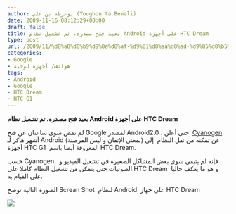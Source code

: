 ```yaml
---
author: يوغرطة بن علي (Youghourta Benali)
date: 2009-11-16 08:12:29+00:00
draft: false
title: بعيد فتح مصدره، تم تشغيل نظام Android على أجهزة HTC Dream
type: post
url: /2009/11/%d8%a8%d8%b9%d9%8a%d8%af-%d9%81%d8%aa%d8%ad-%d9%85%d8%b5%d8%af%d8%b1%d9%87%d8%8c-%d8%aa%d9%85-%d8%aa%d8%b4%d8%ba%d9%8a%d9%84-%d9%86%d8%b8%d8%a7%d9%85-android-%d8%b9%d9%84%d9%89-%d8%a3%d8%ac%d9%87/
categories:
- Google
- هواتف/ أجهزة لوحية
tags:
- Android
- Google
- HTC Dream
- HTC G1
---
```


**بعيد فتح مصدره، تم تشغيل نظام Android على أجهزة HTC Dream**



لم تمض سوى ساعتان عن فتح Google لمصدر Android2.0 ، حتى أعلن  [Cyanogen](http://twitter.com/cyanogen) أشهر هاكر لـ Android (بمعنى الإتقان و ليس القرصنة) عن تمكنه من نقل النظام  إلى أجهزة HTC G1  المعروفة أيضا باسم HTC Dream.

حسب Cyanogen   فإنه لم يتبقى سوى بعض المشاكل الصغيرة في تشغيل الفيديو و الصوتيات حتى يتمكن من تشغيل النظام كاملا على HTC Dream  و هو ما يعكف حاليا على القيام به.

الصورة التالية توضح Screan Shot  لنظام Android  على جهاز HTC Dream


![](http://www.mobilecrunch.com/wp-content/uploads/2009/11/lockscreen-200x300.png)

